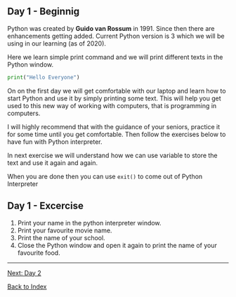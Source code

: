 ## Day 1 - Beginnig 
Python was created by **Guido van Rossum** in 1991. Since then there are enhancements getting added. Current Python version is 3 which we will be using in our learning (as of 2020). 

Here we learn simple print command and we will print different texts in the Python window.

```python
print("Hello Everyone")
```
On on the first day we will get comfortable with our laptop and learn how to start Python and use it by simply printing some text. This will help you get used to this new way of working with computers, that is programming in computers.

I will highly recommend that with the guidance of your seniors, practice it for some time until you get comfortable. Then follow the exercises below to have fun with Python interpreter.

In next exercise we will understand how we can use variable to store the text and use it again and again.

When you are done then you can use ```exit()``` to come out of Python Interpreter

## Day 1 - Excercise
1. Print your name in the python interpreter window.
2. Print your favourite movie name.
1. Print the name of your school.
3. Close the Python window and open it again to print the name of your favourite food.


---
[Next: Day 2](02-day02.md) 

[Back to Index](index.md)   